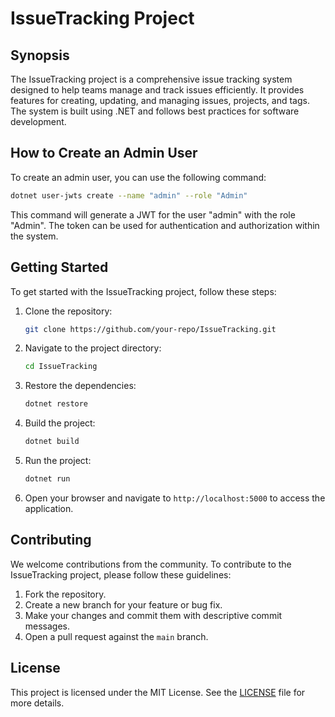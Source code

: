 # IssueTracking Project

## Synopsis

The IssueTracking project is a comprehensive issue tracking system designed to help teams manage and track issues efficiently. It provides features for creating, updating, and managing issues, projects, and tags. The system is built using .NET and follows best practices for software development.

## How to Create an Admin User

To create an admin user, you can use the following command:

```sh
dotnet user-jwts create --name "admin" --role "Admin"
```

This command will generate a JWT for the user "admin" with the role "Admin". The token can be used for authentication and authorization within the system.

## Getting Started

To get started with the IssueTracking project, follow these steps:

1. Clone the repository:
   ```sh
   git clone https://github.com/your-repo/IssueTracking.git
   ```

2. Navigate to the project directory:
   ```sh
   cd IssueTracking
   ```

3. Restore the dependencies:
   ```sh
   dotnet restore
   ```

4. Build the project:
   ```sh
   dotnet build
   ```

5. Run the project:
   ```sh
   dotnet run
   ```

6. Open your browser and navigate to `http://localhost:5000` to access the application.

## Contributing

We welcome contributions from the community. To contribute to the IssueTracking project, please follow these guidelines:

1. Fork the repository.
2. Create a new branch for your feature or bug fix.
3. Make your changes and commit them with descriptive commit messages.
4. Open a pull request against the `main` branch.

## License

This project is licensed under the MIT License. See the [LICENSE](LICENSE) file for more details.
